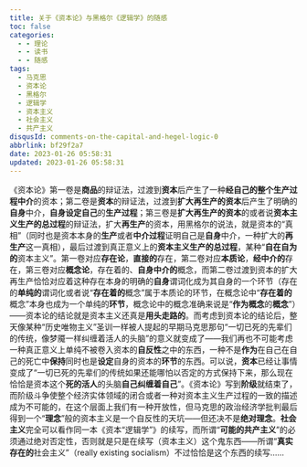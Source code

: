 ```yaml
---
title: 关于《资本论》与黑格尔《逻辑学》的随感
toc: false
categories:
  - - 理论
  - - 读书
  - - 随感
tags:
  - 马克思
  - 资本论
  - 黑格尔
  - 逻辑学
  - 资本主义
  - 社会主义
  - 共产主义
disqusId: comments-on-the-capital-and-hegel-logic-0
abbrlink: bf29f2a7
date: 2023-01-26 05:58:31
updated: 2023-01-26 05:58:31
---
```


《资本论》第一卷是**商品**的辩证法，过渡到**资本**后产生了一种**经自己的整个生产过程中介**的资本；第二卷是**资本**的辩证法，过渡到**扩大再生产的资本**后产生了明确的**自身**中介，**自身设定自己**的**生产过程**；第三卷是**扩大再生产的资本**的或者说**资本主义生产的总过程**的辩证法，扩大**再生产**的资本，用黑格尔的说法，就是资本的“真相”（同时也是资本本身的**生产**或者**中介过程**证明自己是**自身**中介，一种扩大的**再生产**这一真相），最后过渡到真正意义上的**资本主义生产的总过程**，某种“**自在自为的**资本主义”。第一卷对应**存在论**，**直接的**存在，第二卷对应**本质论**，**经中介的**存在，第三卷对应**概念论**，存在着的、**自身中介的**概念，而第二卷过渡到资本的扩大再生产恰恰对应着这种存在本身的明确的**自身**谓词化成为其自身的一个环节（存在的**单纯的**谓词化或者说“**存在着的**概念”属于本质论的环节，在概念论中“**存在着的**概念”本身也成为一个单纯的**环节**，概念论中的概念准确来说是“**作为概念**的**概念**”）——资本论的结论就是资本主义还真是**用头走路的**。而考虑到资本论的结论后，整天像某种“历史唯物主义”圣训一样被人提起的早期马克思那句“一切已死的先辈们的传统，像梦魇一样纠缠着活人的头脑”的意义就变成了——我们再也不可能考虑一种真正意义上单纯不被卷入资本的**自反性**之中的东西，一种不是**作为**在自己在自己的死亡中**保持**同时也是**设定**自身的资本的**环节**的东西。可以说，**资本**已经让事情变成了“一切已死的先辈们的传统如果还能哪怕以否定的方式保持下来，那么现在恰恰是资本这个**死的活人**的头脑**自己纠缠着自己**”。《资本论》写到**阶级**就结束了，而阶级斗争使整个经济实体领域的闭合或者一种对资本主义生产过程的一致的描述成为不可能的，在这个层面上我们有一种开放性，但马克思的政治经济学批判最后得到一个“**理念**”般的资本主义是一个自反性的天坑——但还决不是**绝对理念**。**社会主义**完全可以看作同一本《资本“逻辑学”》的续写，而所谓“**可能的共产主义**”的必须通过绝对否定性，否则就是只是在续写（资本主义）这个鬼东西——所谓“**真实存在的**社会主义”（really existing socialism）不过恰恰是这个东西的续写……
